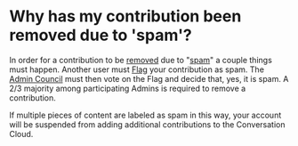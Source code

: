 # Why has my contribution been removed due to 'spam'? #
In order for a contribution to be [removed][1] due to "[spam][2]" a couple things must 
happen. Another user must [Flag][3] your contribution as spam. The [Admin 
Council][4] must then vote on the Flag and decide that, yes, it is spam. A 2/3 
majority among participating Admins is required to remove a contribution.

If multiple pieces of content are labeled as spam in this way, your 
account will be suspended from adding additional contributions to the 
Conversation Cloud.

[1]: /help/conversation/deletions/
[2]: /help/policies/do_not_spam/
[3]: /help/privileges/flagging/
[4]: /help/reputation/admin_council/
